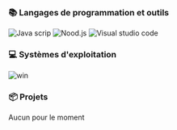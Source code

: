 
### 📚 Langages de programmation et outils
![Java scrip](https://github.com/Courcelles483/Courcelles483/assets/158523284/56c29d6c-afe3-47bc-b9fd-411b3aefc64b)
![Nood.js](https://github.com/Courcelles483/Courcelles483/assets/158523284/93fff774-e0fe-4fba-84fc-b4e64657b053)
![Visual studio code](https://github.com/Courcelles483/Courcelles483/assets/158523284/f3976ed7-b399-401d-8ab6-47ae4f6d01aa)




### 💻 Systèmes d'exploitation
![win](https://github.com/Courcelles483/Courcelles483/assets/158523284/a2af2bc3-a5e9-4583-9991-c2dd266987a7)

### 📦 Projets
Aucun pour le moment
